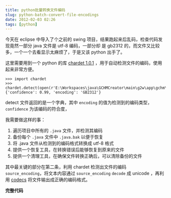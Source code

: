 ```yaml
---
title: python批量转换文件编码
slug: python-batch-convert-file-encodings
date: 2012-02-03 02:26
tags: [python]
---
```


今天在 eclipse 中导入了个之前的 swing 项目，结果跑起来后乱码，检查代码发现竟然一部分 java 文件是 utf-8 编码，一部分却
是 gb2312 的，而文件又比较多，一个一个去看显示太麻烦了，于是又该 python 出手了。

这里需要用到一个 python 的库 [chardet 1.0.1][1] ，用于自动检测文件的编码，使用起来非常方便。

    >>> import chardet
    >>> chardet.detect(open(r'E:\Workspaces\java\GCHMCreator\main\g2w\app\gchm\gui\ContentElement.java').read())
    {'confidence': 0.99, 'encoding': 'GB2312'}

detect 文件返回的是一个字典，其中 `encoding` 的值为检测到的编码类型，`confidence` 为该编码的符合度，

我需要做这样的事：

 1. 遍历项目中所有的 `.java` 文件，并检测其编码
 2. 备份每个 `.java` 文件中 `.java.bak` 以便于恢复
 3. 将 .java 文件从检测到的编码格式转换成 utf-8 格式
 4. 提供一个恢复工具，在转换错误后能够恢复到原来的文件
 5. 提供一个清理工具，在确保文件转换正确后，可以清除备份的文件

其中最关键的部分在第二条，利用 chardet 检测出文件的编码 `source_encoding`，将文本内容通过 `source_encoding` `decode` 
成 unicode ，再利用 [codecs][2] 将文件输出成正确的编码格式。

**完整代码**

<script src="https://gist.github.com/greatghoul/3afcd608e328317a66be.js"></script>

[1]: http://pypi.python.org/pypi/chardet
[2]: http://docs.python.org/library/codecs.html
